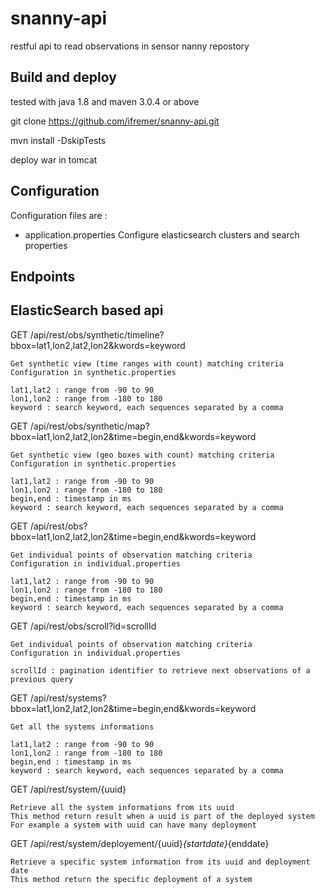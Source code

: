 # snanny-api
restful api to read observations in sensor nanny repostory

## Build and deploy
tested with java 1.8 and maven 3.0.4 or above

git clone https://github.com/ifremer/snanny-api.git

mvn install -DskipTests

deploy war in tomcat

## Configuration
Configuration files are :
  - application.properties
    Configure elasticsearch clusters and search properties
    
  	
## Endpoints

## ElasticSearch based api

GET /api/rest/obs/synthetic/timeline?bbox=lat1,lon2,lat2,lon2&kwords=keyword

	Get synthetic view (time ranges with count) matching criteria
	Configuration in synthetic.properties

	lat1,lat2 : range from -90 to 90
	lon1,lon2 : range from -180 to 180
	keyword : search keyword, each sequences separated by a comma
	

GET /api/rest/obs/synthetic/map?bbox=lat1,lon2,lat2,lon2&time=begin,end&kwords=keyword

	Get synthetic view (geo boxes with count) matching criteria
	Configuration in synthetic.properties

	lat1,lat2 : range from -90 to 90
	lon1,lon2 : range from -180 to 180
	begin,end : timestamp in ms
	keyword : search keyword, each sequences separated by a comma
	
	
GET /api/rest/obs?bbox=lat1,lon2,lat2,lon2&time=begin,end&kwords=keyword

	Get individual points of observation matching criteria
	Configuration in individual.properties

	lat1,lat2 : range from -90 to 90
	lon1,lon2 : range from -180 to 180
	begin,end : timestamp in ms
	keyword : search keyword, each sequences separated by a comma
	
GET /api/rest/obs/scroll?id=scrollId

	Get individual points of observation matching criteria
	Configuration in individual.properties

	scrollId : pagination identifier to retrieve next observations of a previous query
	
GET /api/rest/systems?bbox=lat1,lon2,lat2,lon2&time=begin,end&kwords=keyword

	Get all the systems informations 
	
	lat1,lat2 : range from -90 to 90
	lon1,lon2 : range from -180 to 180
	begin,end : timestamp in ms
	keyword : search keyword, each sequences separated by a comma
	
GET /api/rest/system/{uuid}
    
    Retrieve all the system informations from its uuid
    This method return result when a uuid is part of the deployed system 
    For example a system with uuid can have many deployment 
    
GET /api/rest/system/deployement/{uuid}_{startdate}_{enddate}
    
    Retrieve a specific system information from its uuid and deployment date
    This method return the specific deployment of a system 